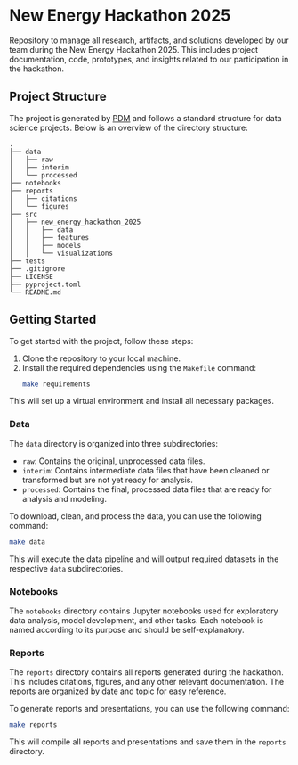 # New Energy Hackathon 2025

Repository to manage all research, artifacts, and solutions developed by our team during the New Energy Hackathon 2025. This includes project documentation, code, prototypes, and insights related to our participation in the hackathon.

## Project Structure

The project is generated by [PDM](https://pdm-project.org/en/latest/) and follows a standard structure for data science projects. Below is an overview of the directory structure:

```plaintext
.
├── data
│   ├── raw
│   ├── interim
│   └── processed
├── notebooks
├── reports
│   ├── citations
│   └── figures
├── src
│   ├── new_energy_hackathon_2025
│   │   ├── data
│   │   ├── features
│   │   ├── models
│   │   └── visualizations
├── tests
├── .gitignore
├── LICENSE
├── pyproject.toml
└── README.md
```

## Getting Started

To get started with the project, follow these steps:

1. Clone the repository to your local machine.
2. Install the required dependencies using the `Makefile` command:
   ```bash
   make requirements
   ```

This will set up a virtual environment and install all necessary packages.

### Data

The `data` directory is organized into three subdirectories:
- `raw`: Contains the original, unprocessed data files.
- `interim`: Contains intermediate data files that have been cleaned or transformed but are not yet ready for analysis.
- `processed`: Contains the final, processed data files that are ready for analysis and modeling.

To download, clean, and process the data, you can use the following command:

```bash
make data
```

This will execute the data pipeline and will output required datasets in the respective `data` subdirectories.

### Notebooks

The `notebooks` directory contains Jupyter notebooks used for exploratory data analysis, model development, and other tasks. Each notebook is named according to its purpose and should be self-explanatory.

### Reports

The `reports` directory contains all reports generated during the hackathon. This includes citations, figures, and any other relevant documentation. The reports are organized by date and topic for easy reference.

To generate reports and presentations, you can use the following command:

```bash
make reports
```

This will compile all reports and presentations and save them in the `reports` directory.

